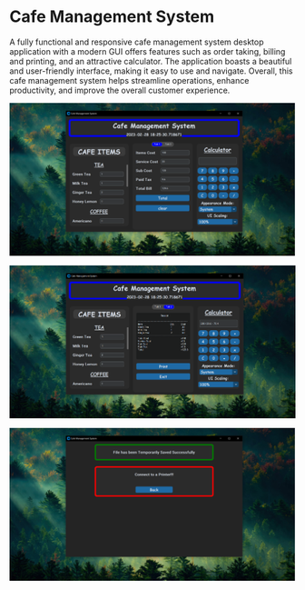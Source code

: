# Cafe Management System


A fully functional and responsive cafe management system desktop application with a modern GUI offers features such as order taking, billing and printing, and an attractive calculator. The application boasts a beautiful and user-friendly interface, making it easy to use and navigate. Overall, this cafe management system helps streamline operations, enhance productivity, and improve the overall customer experience.



![Sample Image](sample_image_1.png )

![Sample Image](sample_image_2.png )

![Sample Image](sample_image_3.png )

